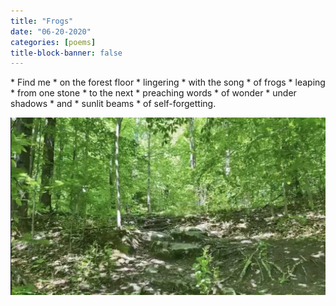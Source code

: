 ```yaml
---
title: "Frogs"
date: "06-20-2020"
categories: [poems]
title-block-banner: false
---
```


<div class = "poem">
* Find me 
* on the forest floor 
* lingering
* with the song
* of frogs
* leaping 
* from one stone
* to the next
* preaching words
* of wonder
* under shadows
* and
* sunlit beams
* of self-forgetting.
</div>

![](/photos/frogs.jpg)
